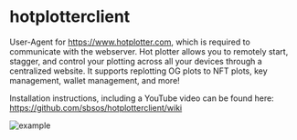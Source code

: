 # hotplotterclient
User-Agent for https://www.hotplotter.com, which is required to communicate with the webserver. Hot plotter allows you to remotely start, stagger, and control your plotting across all your devices through a centralized website. It supports replotting OG plots to NFT plots, key management, wallet management, and more!

Installation instructions, including a YouTube video can be found here:
https://github.com/sbsos/hotplotterclient/wiki

![example](https://user-images.githubusercontent.com/18288446/132971521-83bd0b5a-c8d4-479a-9232-024a6a372b82.png)
